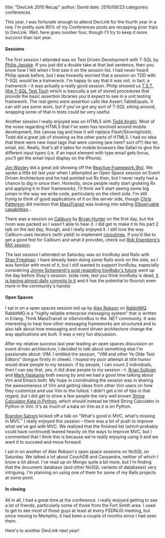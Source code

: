 
title: "DevLink 2010 Recap"
author: David
date: 2010/08/23
categories: conferences

This year, I was fortunate enough to attend DevLink for the fourth year in a row. I'm pretty sure 90% of my Conferences posts are recapping prior trips to DevLink. Well, here goes number four, though I'll try to keep it more succinct than last year.

#### Sessions

The first session I attended was on Test Driven Development with T-SQL by [Philip Japiske](http://www.skimedic.com/blog/). If you just did a double take at that last sentence, then you know how I felt when I first saw it on the session list. I had never heard Philip speak before, but I was honestly worried that a session on TDD with T-SQL would be a trainwreck. I'm happy to say that it was *not*, in fact, a trainwreck – it was actually a really good session. Philip showed us [T.S.T. (the T-SQL Test Tool)](http://tst.codeplex.com/) which is basically a set of stored procedures that provide the basic assertion libraries you'd expect to see in a unit testing framework. The real gems were assertion calls like Assert.TableEquals. It can still use some work, but if you've got any sort of T-SQL sitting around, wrapping some of that in tests could be very useful. 

Another session I really enjoyed was on HTML5 with [Todd Anglin](http://telerikwatch.com). Most of the noise regarding HTML5 that I've seen has revolved around mobile development, the canvas tag and how it will replace Flash/Silverlight/etc. Todd did a great job of showing us the other parts of HTML5. I had no idea that there were new input tags that were coming (are here? sort of?) like tel, email, etc. Really, that's all it takes for mobile browsers like Safari to give the different input types (i.e. if an input element with type email gets focus, you'll get the email input display on the iPhone). 

[Jim Wooley](http://www.thinqlinq.com/) did a great job showing off the [Reactive Framework (Rx)](http://msdn.microsoft.com/en-us/devlabs/ee794896.aspx). We spoke a little bit last year when I attempted an Open Space session on Event Driven Architecture and he had pointed out Rx then, but I never really had a chance to dig in since then. Honestly, once people really start grokking Rx and applying it in their frameworks, I'll think we'll start seeing some big jumps in the way we write code, particularly on the client side. I'm still trying to think of good applications of it on the server side, though [Chris Patterson](http://blog.phatboyg.com/) did mention that [MassTransit](http://github.com/phatboyg/MassTransit) was looking into adding [IObservable capabilities](http://github.com/phatboyg/MassTransit/tree/master/src/MassTransit.Reactive/)...

There was a session on [Caliburn](http://caliburn.codeplex.com/) by [Bryan Hunter](http://www.codeswamp.com/) on the first day, but the room was packed so I wasn't able to hear it. I did get to make it to his part 2 talk on the last day, though, and I really enjoyed it. I still love the way Caliburn uses iterators (with yield) to implement [coroutines](http://en.wikipedia.org/wiki/Coroutine). If you'd like to get a good feel for Caliburn and what it provides, check out [Rob Eisenberg's MiX session](http://live.visitmix.com/MIX10/Sessions/EX15). 

The last session I attended on Saturday was on IronRuby and Rails with [Shay Friedman](http://www.ironshay.com/). I have already been doing some Rails work on the side, so I was familiar with most of it, but I still wanted to support IronRuby, especially considering [Jimmy Schementi's post regarding IronRuby's future](http://blog.jimmy.schementi.com/2010/08/start-spreading-news-future-of-jimmy.html) went up the day before Shay's session. (side note, lest you think IronRuby is dead, [it is having almost daily commits to it](http://github.com/ironruby/ironruby/commits/master) and it has the potential to flourish even more in the community's hands) 

#### Open Spaces

I sat in on a open spaces session led up by [Alex Robson](http://sharplearningcurve.com/blog/) on [RabbitMQ](http://www.rabbitmq.com/). RabbitMQ is a "highly reliable enterprise messaging system" that is written in Erlang. Think MassTransit or nServiceBus in the .NET community. It was interesting to hear how other messaging frameworks are structured and to also talk about how messaging and event driven architecture change the way applications are built. It was a very fun discussion. 

After my relative success last year leading an open spaces discussion on event driven architecture, I decided to talk about something else I'm passionate about: VIM. I entitled the session, "VIM and other Ye Olde Text Editors" (tongue firmly in cheek). I hoped my poor attempt at title humor would draw people to my session. If by people, I can count 2 individuals, then I can say that, yes, it did draw people to my session :-). [Brian Sullivan](http://www.sullivansoftdev.com/blog/) and [Mark Haskamp](http://github.com/markhaskamp) both swung by and we had a good time talking about Vim and Emacs both. My hope in coordinating the session was in sharing the awesomeness of Vim and getting ideas from other Vim users on how they customize and use Vim to the fullest. I didn't get a lot of tips in that regard, but I did get to show a few people the very well known [String Calculator Kata in Python](http://blog.extracheese.org/2010/01/string-calculator-kata-in-python.html), which should instead be titled String Calculator in Python in Vim. It's as much of a kata on Vim as it is on Python. 

[Brandon Satrom](http://www.userinexperience.com/) kicked off a talk on "What's good in MVC, what's missing in MVC." I really enjoyed this session – there was a lot of push to improve what we've got with MVC. We realized that the finished list (which probably could have continued) leaned heavily on the ways to improve MVC, but I commented that I think this is because we're really enjoying using it and we want it to succeed and move forward. 

I sat in on another of Alex Robson's open space sessions on NoSQL on Saturday. We talked a lot about CouchDB and Cassandra, neither of which I know a lot about. I've read up on Mongo quite a bit more, but I'm finding that the document database (and other NoSQL variants of databases) very intriguing. I'm planning on using one of them for some of my Rails projects at some point. 

#### In closing

All in all, I had a great time at the conference. I really enjoyed getting to see a lot of friends, particularly some of those from the Fort Smith area. I used to get to see most of those guys at least at every FSDNUG meeting, but since moving to Memphis, it had been a couple of months since I had seen them. 

Here's to another DevLink next year!

